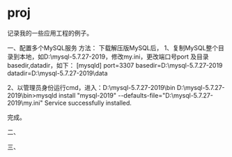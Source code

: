# proj
记录我的一些应用工程的例子。


一、配置多个MySQL服务
方法：
下载解压版MySQL后，
1、复制MySQL整个目录到本地，如D:\mysql-5.7.27-2019，修改my.ini，更改端口号port 及目录basedir,datadir，如下：
[mysqld]
port=3307
basedir=D:\mysql-5.7.27-2019
datadir=D:\mysql-5.7.27-2019\data

2、以管理员身份运行cmd，进入：D:\mysql-5.7.27-2019\bin
D:\mysql-5.7.27-2019\bin>mysqld install "mysql-2019" --defaults-file="D:\mysql-5.7.27-2019\my.ini"
Service successfully installed.

完成。

二、


三、
